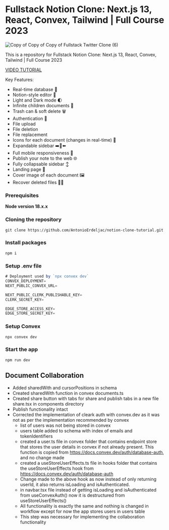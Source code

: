 <!-- Path+Filename: README.md -->
# Fullstack Notion Clone: Next.js 13, React, Convex, Tailwind | Full Course 2023

![Copy of Copy of Copy of Fullstack Twitter Clone (6)](https://github.com/AntonioErdeljac/notion-clone-tutorial/assets/23248726/66bcfca3-93bf-4aa4-950d-f98c020e1156)


This is a repository for Fullstack Notion Clone: Next.js 13, React, Convex, Tailwind | Full Course 2023

[VIDEO TUTORIAL](https://www.youtube.com/watch?v=ZbX4Ok9YX94)

Key Features:

- Real-time database  🔗 
- Notion-style editor 📝 
- Light and Dark mode 🌓
- Infinite children documents 🌲
- Trash can & soft delete 🗑️
- Authentication 🔐 
- File upload
- File deletion
- File replacement
- Icons for each document (changes in real-time) 🌠
- Expandable sidebar ➡️🔀⬅️
- Full mobile responsiveness 📱
- Publish your note to the web 🌐
- Fully collapsable sidebar ↕️
- Landing page 🛬
- Cover image of each document 🖼️
- Recover deleted files 🔄📄

### Prerequisites

**Node version 18.x.x**

### Cloning the repository

```shell
git clone https://github.com/AntonioErdeljac/notion-clone-tutorial.git
```

### Install packages

```shell
npm i
```

### Setup .env file


```js
# Deployment used by `npx convex dev`
CONVEX_DEPLOYMENT=
NEXT_PUBLIC_CONVEX_URL=

NEXT_PUBLIC_CLERK_PUBLISHABLE_KEY=
CLERK_SECRET_KEY=

EDGE_STORE_ACCESS_KEY=
EDGE_STORE_SECRET_KEY=
```

### Setup Convex

```shell
npx convex dev

```

### Start the app

```shell
npm run dev
```

## Document Collaboration
- Added sharedWith and cursorPositions in schema
- Created sharedWith function in convex documents.ts
- Created share button with tabs for share and publish tabs in a new file share.tsx in components directory
- Publish functionality intact
- Corrected the implementation of cleark auth with convex.dev as it was not as per the implementation recommended by convex
  - list of users was not being stored in convex
  - users table added to schema with index of emails and tokenIdentifiers
  - created a user.ts file in convex folder that contains endpoint store that stores the user details in convex if not already present. This function is copied from https://docs.convex.dev/auth/database-auth, and no change made
  - created a useStoreUserEffects.ts file in hooks folder that contains the useStoreUserEffects hook from https://docs.convex.dev/auth/database-auth
  - Change made to the above hook as now instead of only returning userId, it also returns isLoading and isAuthenticated.
  - in navbar.tsx file instead of getting isLoading and isAuthenticated from useConvexAuth() now it is destructured from useStoreUserEffects()
  - All functionality is exactly the same and nothing is changed in workflow except for now the app stores users in users table
  - This step was necessary for implementing the collaboration functionality